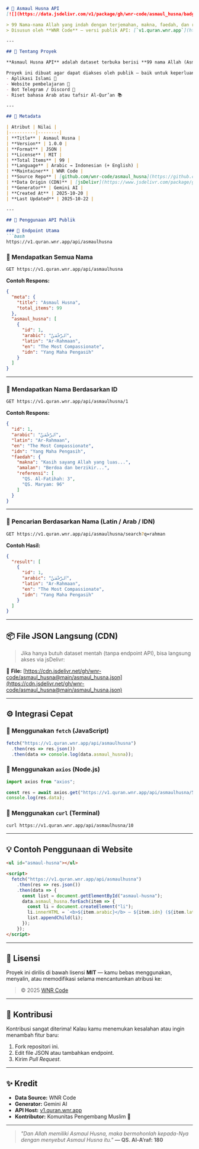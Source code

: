 

````markdown
# 🕌 Asmaul Husna API  
[![](https://data.jsdelivr.com/v1/package/gh/wnr-code/asmaul_husna/badge)](https://www.jsdelivr.com/package/gh/wnr-code/asmaul_husna)

> 99 Nama-nama Allah yang indah dengan terjemahan, makna, faedah, dan referensinya.  
> Disusun oleh **WNR Code** — versi publik API: [`v1.quran.wnr.app`](https://v1.quran.wnr.app)

---

## 📖 Tentang Proyek

**Asmaul Husna API** adalah dataset terbuka berisi **99 nama Allah (Asmaul Husna)** dalam bahasa Arab, Latin, Inggris, dan Indonesia — lengkap dengan **makna, faedah, amalan, dan referensi Al-Qur'an**.

Proyek ini dibuat agar dapat diakses oleh publik — baik untuk keperluan:
- Aplikasi Islami 📱  
- Website pembelajaran 🕋  
- Bot Telegram / Discord 🤖  
- Riset bahasa Arab atau tafsir Al-Qur’an 📚  

---

## 🧩 Metadata

| Atribut | Nilai |
|----------|--------|
| **Title** | Asmaul Husna |
| **Version** | 1.0.0 |
| **Format** | JSON |
| **License** | MIT |
| **Total Items** | 99 |
| **Language** | Arabic → Indonesian (+ English) |
| **Maintainer** | WNR Code |
| **Source Repo** | [github.com/wnr-code/asmaul_husna](https://github.com/wnr-code/asmaul_husna) |
| **Data Origin (CDN)** | [jsDelivr](https://www.jsdelivr.com/package/gh/wnr-code/asmaul_husna) |
| **Generator** | Gemini AI |
| **Created At** | 2025-10-20 |
| **Last Updated** | 2025-10-22 |

---

## 🚀 Penggunaan API Publik

### 🔹 Endpoint Utama
```bash
https://v1.quran.wnr.app/api/asmaulhusna
````

### 🔹 Mendapatkan Semua Nama

```bash
GET https://v1.quran.wnr.app/api/asmaulhusna
```

**Contoh Respons:**

```json
{
  "meta": {
    "title": "Asmaul Husna",
    "total_items": 99
  },
  "asmaul_husna": [
    {
      "id": 1,
      "arabic": "ٱلرَّحْمَـٰنُ",
      "latin": "Ar-Rahmaan",
      "en": "The Most Compassionate",
      "idn": "Yang Maha Pengasih"
    }
  ]
}
```

---

### 🔹 Mendapatkan Nama Berdasarkan ID

```bash
GET https://v1.quran.wnr.app/api/asmaulhusna/1
```

**Contoh Respons:**

```json
{
  "id": 1,
  "arabic": "ٱلرَّحْمَـٰنُ",
  "latin": "Ar-Rahmaan",
  "en": "The Most Compassionate",
  "idn": "Yang Maha Pengasih",
  "faedah": {
    "makna": "Kasih sayang Allah yang luas...",
    "amalan": "Berdoa dan berzikir...",
    "referensi": [
      "QS. Al-Fatihah: 3",
      "QS. Maryam: 96"
    ]
  }
}
```

---

### 🔹 Pencarian Berdasarkan Nama (Latin / Arab / IDN)

```bash
GET https://v1.quran.wnr.app/api/asmaulhusna/search?q=rahman
```

**Contoh Hasil:**

```json
{
  "result": [
    {
      "id": 1,
      "arabic": "ٱلرَّحْمَـٰنُ",
      "latin": "Ar-Rahmaan",
      "en": "The Most Compassionate",
      "idn": "Yang Maha Pengasih"
    }
  ]
}
```

---

## 📦 File JSON Langsung (CDN)

> Jika hanya butuh dataset mentah (tanpa endpoint API), bisa langsung akses via jsDelivr:

📂 **File:**
[https://cdn.jsdelivr.net/gh/wnr-code/asmaul_husna@main/asmaul_husna.json](https://cdn.jsdelivr.net/gh/wnr-code/asmaul_husna@main/asmaul_husna.json)

---

## ⚙️ Integrasi Cepat

### 🔸 Menggunakan `fetch` (JavaScript)

```js
fetch("https://v1.quran.wnr.app/api/asmaulhusna")
  .then(res => res.json())
  .then(data => console.log(data.asmaul_husna));
```

### 🔸 Menggunakan `axios` (Node.js)

```js
import axios from "axios";

const res = await axios.get("https://v1.quran.wnr.app/api/asmaulhusna/5");
console.log(res.data);
```

### 🔸 Menggunakan `curl` (Terminal)

```bash
curl https://v1.quran.wnr.app/api/asmaulhusna/10
```

---

## 💡 Contoh Penggunaan di Website

```html
<ul id="asmaul-husna"></ul>

<script>
  fetch("https://v1.quran.wnr.app/api/asmaulhusna")
    .then(res => res.json())
    .then(data => {
      const list = document.getElementById("asmaul-husna");
      data.asmaul_husna.forEach(item => {
        const li = document.createElement("li");
        li.innerHTML = `<b>${item.arabic}</b> — ${item.idn} (${item.latin})`;
        list.appendChild(li);
      });
    });
</script>
```

---

## 🧾 Lisensi

Proyek ini dirilis di bawah lisensi **MIT** — kamu bebas menggunakan, menyalin, atau memodifikasi selama mencantumkan atribusi ke:

> © 2025 [WNR Code](https://github.com/wnr-code)

---

## 💬 Kontribusi

Kontribusi sangat diterima!
Kalau kamu menemukan kesalahan atau ingin menambah fitur baru:

1. Fork repositori ini.
2. Edit file JSON atau tambahkan endpoint.
3. Kirim *Pull Request*.

---

## ✨ Kredit

* **Data Source:** WNR Code
* **Generator:** Gemini AI
* **API Host:** [v1.quran.wnr.app](https://v1.quran.wnr.app)
* **Kontributor:** Komunitas Pengembang Muslim 🌙

---

> *"Dan Allah memiliki Asmaul Husna, maka bermohonlah kepada-Nya dengan menyebut Asmaul Husna itu."*
> **— QS. Al-A’raf: 180**

